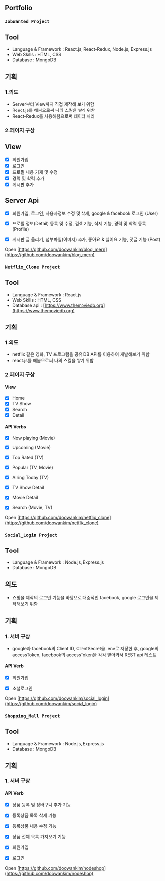 
## Portfolio

### `JobWanted Project`
## Tool
* Language & Framework : React.js, React-Redux, Node.js, Express.js
* Web Skills : HTML, CSS
* Database : MongoDB

## 기획
### 1.의도
* Server부터 View까지 직접 제작해 보기 위함
* React.js를 해봄으로써 나의 스킬을 쌓기 위함
* React-Redux를 사용해봄으로써 데이터 처리



### 2.페이지 구상

## View

- [x] 회원가입
- [x] 로그인
- [x] 프로필 내용 기재 및 수정
- [x] 경력 및 학력 추가
- [x] 게시판 추가

## Server Api

- [x] 회원가입, 로그인, 사용자정보 수정 및 삭제, google & facebook 로그인 (User) 
- [x] 프로필 정보(Detail) 등록 및 수정, 검색 기능, 삭제 기능, 경력 및 학력 등록 (Profile)
- [x] 게시판 글 올리기, 첨부파일(이미지) 추가, 좋아요 & 싫어요 기능, 댓글 기능 (Post)


Open [https://github.com/doowankim/blog_mern](https://github.com/doowankim/blog_mern)

### `Netflix_Clone Project`
## Tool
* Language & Framework : React.js
* Web Skills : HTML, CSS
* Database api : [https://www.themoviedb.org](https://www.themoviedb.org) 

## 기획
### 1.의도
* netflix 같은 영화, TV 프로그램을 공유 DB API를 이용하여 개발해보기 위함
* react.js를 해봄으로써 나의 스킬을 쌓기 위함

### 2.페이지 구상

#### View

- [x] Home
- [x] TV Show
- [x] Search
- [x] Detail

#### API Verbs
- [x] Now playing (Movie)
- [x] Upcoming (Movie)
- [x] Top Rated (TV)
- [x] Popular (TV, Movie)
- [x] Airing Today (TV)
- [x] TV Show Detail
- [x] Movie Detail
- [x] Search (Movie, TV)


Open [https://github.com/doowankim/netflix_clone](https://github.com/doowankim/netflix_clone)

### `Social_Login Project`
## Tool
* Language & Framework : Node.js, Express.js
* Database : MongoDB

## 의도
* 쇼핑몰 제작의 로그인 기능을 바탕으로 대중적인 facebook, google 로그인을 제작해보기 위함

## 기획

### 1. 서버 구상
* google과 facebook의 Client ID, ClientSecret을 .env로 저장한 후, google의 accessToken, facebook의 accessToken을 각각 받아와서
REST api 테스트

#### API Verb
- [x] 회원가입
- [x] 소셜로그인


Open [https://github.com/doowankim/social_login](https://github.com/doowankim/social_login)

### `Shopping_Mall Project`
## Tool
* Language & Framework : Node.js, Express.js
* Database : MongoDB

## 기획

### 1. 서버 구상

#### API Verb
- [x] 상품 등록 및 장바구니 추가 기능
- [x] 등록상품 목록 삭제 기능
- [x] 등록상품 내용 수정 기능
- [x] 상품 전체 목록 가져오기 기능

- [x] 회원가입
- [x] 로그인


Open [https://github.com/doowankim/nodeshop](https://github.com/doowankim/nodeshop)